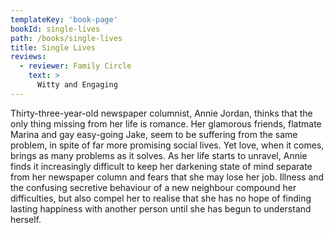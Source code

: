 ```yaml
---
templateKey: 'book-page'
bookId: single-lives
path: /books/single-lives
title: Single Lives
reviews:
  - reviewer: Family Circle
    text: >
      Witty and Engaging
---
```


Thirty-three-year-old newspaper columnist, Annie Jordan, thinks that the only thing missing from her life is romance. Her glamorous friends, flatmate Marina and gay easy-going Jake, seem to be suffering from the same problem, in spite of far more promising social lives. Yet love, when it comes, brings as many problems as it solves. As her life starts to unravel, Annie finds it increasingly difficult to keep her darkening state of mind separate from her newspaper column and fears that she may lose her job. Illness and the confusing secretive behaviour of a new neighbour compound her difficulties, but also compel her to realise that she has no hope of finding lasting happiness with another person until she has begun to understand herself.
